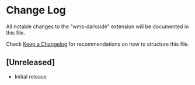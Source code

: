 # Change Log

All notable changes to the "wms-darkside" extension will be documented in this file.

Check [Keep a Changelog](http://keepachangelog.com/) for recommendations on how to structure this file.

## [Unreleased]

- Initial release
